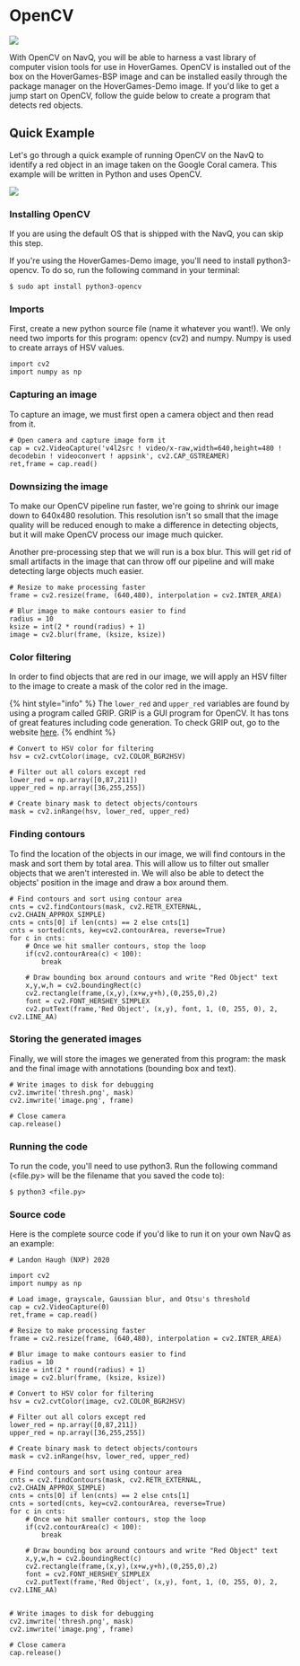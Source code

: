 # OpenCV

![](<../../.gitbook/assets/image (17).png>)

With OpenCV on NavQ, you will be able to harness a vast library of computer vision tools for use in HoverGames. OpenCV is installed out of the box on the HoverGames-BSP image and can be installed easily through the package manager on the HoverGames-Demo image. If you'd like to get a jump start on OpenCV, follow the guide below to create a program that detects red objects.

## Quick Example

Let's go through a quick example of running OpenCV on the NavQ to identify a red object in an image taken on the Google Coral camera. This example will be written in Python and uses OpenCV.

![](<../../.gitbook/assets/image (9).png>)

### Installing OpenCV

If you are using the default OS that is shipped with the NavQ, you can skip this step.

If you're using the HoverGames-Demo image, you'll need to install python3-opencv. To do so, run the following command in your terminal:

```
$ sudo apt install python3-opencv
```

### Imports

First, create a new python source file (name it whatever you want!). We only need two imports for this program: opencv (cv2) and numpy. Numpy is used to create arrays of HSV values.

```
import cv2
import numpy as np
```

### Capturing an image

To capture an image, we must first open a camera object and then read from it.

```
# Open camera and capture image form it
cap = cv2.VideoCapture('v4l2src ! video/x-raw,width=640,height=480 ! decodebin ! videoconvert ! appsink', cv2.CAP_GSTREAMER)
ret,frame = cap.read()
```

### Downsizing the image

To make our OpenCV pipeline run faster, we're going to shrink our image down to 640x480 resolution. This resolution isn't so small that the image quality will be reduced enough to make a difference in detecting objects, but it will make OpenCV process our image much quicker.&#x20;

Another pre-processing step that we will run is a box blur. This will get rid of small artifacts in the image that can throw off our pipeline and will make detecting large objects much easier.

```
# Resize to make processing faster
frame = cv2.resize(frame, (640,480), interpolation = cv2.INTER_AREA)

# Blur image to make contours easier to find
radius = 10
ksize = int(2 * round(radius) + 1)
image = cv2.blur(frame, (ksize, ksize))
```

### Color filtering

In order to find objects that are red in our image, we will apply an HSV filter to the image to create a mask of the color red in the image.

{% hint style="info" %}
The `lower_red` and `upper_red` variables are found by using a program called GRIP. GRIP is a GUI program for OpenCV. It has tons of great features including code generation. To check GRIP out, go to the website [here](https://wpiroboticsprojects.github.io/GRIP/#/).
{% endhint %}

```
# Convert to HSV color for filtering
hsv = cv2.cvtColor(image, cv2.COLOR_BGR2HSV)

# Filter out all colors except red
lower_red = np.array([0,87,211])
upper_red = np.array([36,255,255])

# Create binary mask to detect objects/contours
mask = cv2.inRange(hsv, lower_red, upper_red)
```

### Finding contours

To find the location of the objects in our image, we will find contours in the mask and sort them by total area. This will allow us to filter out smaller objects that we aren't interested in. We will also be able to detect the objects' position in the image and draw a box around them.

```
# Find contours and sort using contour area
cnts = cv2.findContours(mask, cv2.RETR_EXTERNAL, cv2.CHAIN_APPROX_SIMPLE)
cnts = cnts[0] if len(cnts) == 2 else cnts[1]
cnts = sorted(cnts, key=cv2.contourArea, reverse=True)
for c in cnts:
    # Once we hit smaller contours, stop the loop
    if(cv2.contourArea(c) < 100):
        break

    # Draw bounding box around contours and write "Red Object" text
    x,y,w,h = cv2.boundingRect(c)
    cv2.rectangle(frame,(x,y),(x+w,y+h),(0,255,0),2)
    font = cv2.FONT_HERSHEY_SIMPLEX
    cv2.putText(frame,'Red Object', (x,y), font, 1, (0, 255, 0), 2, cv2.LINE_AA)
```

### Storing the generated images

Finally, we will store the images we generated from this program: the mask and the final image with annotations (bounding box and text).

```
# Write images to disk for debugging
cv2.imwrite('thresh.png', mask)
cv2.imwrite('image.png', frame)

# Close camera
cap.release()
```

### Running the code

To run the code, you'll need to use python3. Run the following command (\<file.py> will be the filename that you saved the code to):

```
$ python3 <file.py>
```

### Source code

Here is the complete source code if you'd like to run it on your own NavQ as an example:

```
# Landon Haugh (NXP) 2020

import cv2
import numpy as np

# Load image, grayscale, Gaussian blur, and Otsu's threshold
cap = cv2.VideoCapture(0)
ret,frame = cap.read()

# Resize to make processing faster
frame = cv2.resize(frame, (640,480), interpolation = cv2.INTER_AREA)

# Blur image to make contours easier to find
radius = 10
ksize = int(2 * round(radius) + 1)
image = cv2.blur(frame, (ksize, ksize))

# Convert to HSV color for filtering
hsv = cv2.cvtColor(image, cv2.COLOR_BGR2HSV)

# Filter out all colors except red
lower_red = np.array([0,87,211])
upper_red = np.array([36,255,255])

# Create binary mask to detect objects/contours
mask = cv2.inRange(hsv, lower_red, upper_red)

# Find contours and sort using contour area
cnts = cv2.findContours(mask, cv2.RETR_EXTERNAL, cv2.CHAIN_APPROX_SIMPLE)
cnts = cnts[0] if len(cnts) == 2 else cnts[1]
cnts = sorted(cnts, key=cv2.contourArea, reverse=True)
for c in cnts:
    # Once we hit smaller contours, stop the loop
    if(cv2.contourArea(c) < 100):
        break

    # Draw bounding box around contours and write "Red Object" text
    x,y,w,h = cv2.boundingRect(c)
    cv2.rectangle(frame,(x,y),(x+w,y+h),(0,255,0),2)
    font = cv2.FONT_HERSHEY_SIMPLEX
    cv2.putText(frame,'Red Object', (x,y), font, 1, (0, 255, 0), 2, cv2.LINE_AA)
    
    
# Write images to disk for debugging
cv2.imwrite('thresh.png', mask)
cv2.imwrite('image.png', frame)

# Close camera
cap.release()
```
